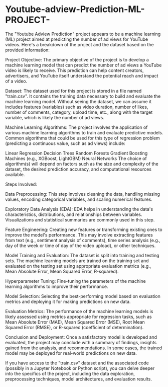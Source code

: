 # Youtube-adview-Prediction-ML-PROJECT-
The "Youtube Adview Prediction" project appears to be a machine learning (ML) project aimed at predicting the number of ad views for YouTube videos. Here's a breakdown of the project and the dataset based on the provided information:

Project Objective: The primary objective of the project is to develop a machine learning model that can predict the number of ad views a YouTube video is likely to receive. This prediction can help content creators, advertisers, and YouTube itself understand the potential reach and impact of a video.

Dataset: The dataset used for this project is stored in a file named "train.csv". It contains the training data necessary to build and evaluate the machine learning model. Without seeing the dataset, we can assume it includes features (variables) such as video duration, number of likes, number of comments, category, upload time, etc., along with the target variable, which is likely the number of ad views.

Machine Learning Algorithms: The project involves the application of various machine learning algorithms to train and evaluate predictive models. Common algorithms that could be used for this type of regression problem (predicting a continuous value, such as ad views) include:

Linear Regression
Decision Trees
Random Forests
Gradient Boosting Machines (e.g., XGBoost, LightGBM)
Neural Networks
The choice of algorithm(s) will depend on factors such as the size and complexity of the dataset, the desired prediction accuracy, and computational resources available.

Steps Involved:

Data Preprocessing: This step involves cleaning the data, handling missing values, encoding categorical variables, and scaling numerical features.

Exploratory Data Analysis (EDA): EDA helps in understanding the data's characteristics, distributions, and relationships between variables. Visualizations and statistical summaries are commonly used in this step.

Feature Engineering: Creating new features or transforming existing ones to improve the model's performance. This may involve extracting features from text (e.g., sentiment analysis of comments), time series analysis (e.g., day of the week or time of day of the video upload), or other techniques.

Model Training and Evaluation: The dataset is split into training and testing sets. The machine learning models are trained on the training set and evaluated on the testing set using appropriate evaluation metrics (e.g., Mean Absolute Error, Mean Squared Error, R-squared).

Hyperparameter Tuning: Fine-tuning the parameters of the machine learning algorithms to improve their performance.

Model Selection: Selecting the best-performing model based on evaluation metrics and deploying it for making predictions on new data.

Evaluation Metrics: The performance of the machine learning models is likely assessed using metrics appropriate for regression tasks, such as Mean Absolute Error (MAE), Mean Squared Error (MSE), Root Mean Squared Error (RMSE), or R-squared (coefficient of determination).

Conclusion and Deployment: Once a satisfactory model is developed and evaluated, the project may conclude with a summary of findings, insights gained from the analysis, and recommendations. In some cases, the trained model may be deployed for real-world predictions on new data.

If you have access to the "train.csv" dataset and the associated code (possibly in a Jupyter Notebook or Python script), you can delve deeper into the specifics of the project, including the data exploration, preprocessing techniques, model architectures, and evaluation results.
